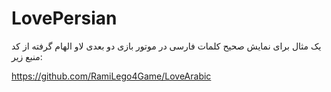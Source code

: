 # LovePersian

یک مثال برای نمایش صحیح کلمات فارسی در موتور بازی دو بعدی لاو الهام گرفته از کد منبع زیر:

https://github.com/RamiLego4Game/LoveArabic

